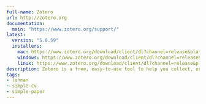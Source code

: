 ```yaml
---
full-name: Zotero
url: http://zotero.org
documentation:
  main: "https://www.zotero.org/support/"
latest:
  version: "5.0.59"
  installers:
    mac: https://www.zotero.org/download/client/dl?channel=release&platform=mac&version=5.0.59
    windows: https://www.zotero.org/download/client/dl?channel=release&platform=win32&version=5.0.59
    linux: https://www.zotero.org/download/client/dl?channel=release&platform=linux-x86_64&version=5.0.59
description: Zotero is a free, easy-to-use tool to help you collect, organize, cite, and share research.
tags:
- lehman
- simple-cv
- simple-paper
---
```


